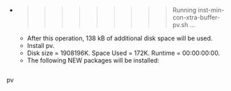 * >>>>>>>>> Running inst-min-con-xtra-buffer-pv.sh ...
  * After this operation, 138 kB of additional disk space will be used.
  * Install pv.
  * Disk size = 1908196K. Space Used = 172K. Runtime = 00:00:00:00.
  * The following NEW packages will be installed:
  ```bash
pv
  ```
